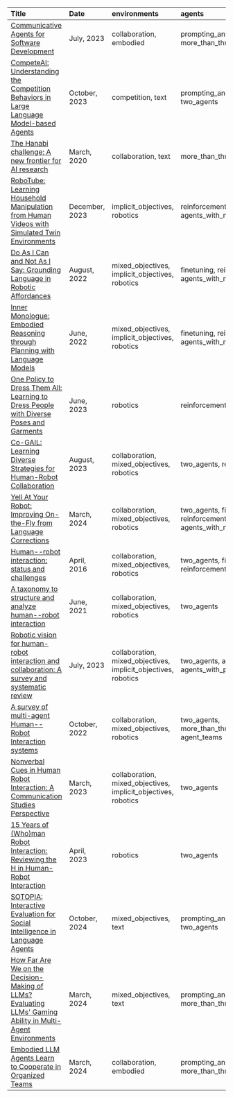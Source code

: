 | Title                                                                                                                                            | Date           | environments                                                   | agents                                                             | evaluation                     | other                         |
|:-------------------------------------------------------------------------------------------------------------------------------------------------|:---------------|:---------------------------------------------------------------|:-------------------------------------------------------------------|:-------------------------------|:------------------------------|
| [Communicative Agents for Software Development](https://arxiv.org/abs/2307.07924)                                                                | July, 2023     | collaboration, embodied                                        | prompting_and_in_context_learning, more_than_three_agents          | rule_based                     | n/a                           |
| [CompeteAI: Understanding the Competition Behaviors in Large Language Model-based Agents](https://arxiv.org/abs/2310.17512)                      | October, 2023  | competition, text                                              | prompting_and_in_context_learning, two_agents                      | rule_based                     | n/a                           |
| [The Hanabi challenge: A new frontier for AI research](http://dx.doi.org/10.1016/j.artint.2019.103216)                                           | March, 2020    | collaboration, text                                            | more_than_three_agents                                             | rule_based                     | n/a                           |
| [RoboTube: Learning Household Manipulation from Human Videos with Simulated Twin Environments](https://proceedings.mlr.press/v205/xiong23a.html) | December, 2023 | implicit_objectives, robotics                                  | reinforcement_learning, agents_with_memory                         | human, rule_based              | simulated_humans              |
| [Do As I Can and Not As I Say: Grounding Language in Robotic Affordances](https://say-can.github.io/)                                            | August, 2022   | mixed_objectives, implicit_objectives, robotics                | finetuning, reinforcement_learning, agents_with_memory             | human, rule_based, model_based | simulated_humans              |
| [Inner Monologue: Embodied Reasoning through Planning with Language Models](https://arxiv.org/abs/2207.05608)                                    | June, 2022     | mixed_objectives, implicit_objectives, robotics                | finetuning, reinforcement_learning, agents_with_memory             | human, rule_based, model_based | simulated_humans              |
| [One Policy to Dress Them All: Learning to Dress People with Diverse Poses and Garments](https://arxiv.org/abs/2306.12372)                       | June, 2023     | robotics                                                       | reinforcement_learning                                             | human, rule_based              | human_agent                   |
| [Co-GAIL: Learning Diverse Strategies for Human-Robot Collaboration](https://arxiv.org/abs/2108.06038)                                           | August, 2023   | collaboration, mixed_objectives, robotics                      | two_agents, reinforcement_learning                                 | human                          | human_agent, simulated_humans |
| [Yell At Your Robot: Improving On-the-Fly from Language Corrections](https://arxiv.org/abs/2403.12910)                                           | March, 2024    | collaboration, mixed_objectives, robotics                      | two_agents, finetuning, reinforcement_learning, agents_with_memory | human                          | human_agent                   |
| [Human--robot interaction: status and challenges](https://journals.sagepub.com/doi/10.1177/0018720816644364)                                     | April, 2016    | collaboration, mixed_objectives, robotics                      | two_agents, finetuning, reinforcement_learning                     | human                          | human_agent                   |
| [A taxonomy to structure and analyze human--robot interaction](https://link.springer.com/article/10.1007/s12369-020-00666-5)                     | June, 2021     | collaboration, mixed_objectives, robotics                      | two_agents                                                         | human                          | human_agent                   |
| [Robotic vision for human-robot interaction and collaboration: A survey and systematic review](https://arxiv.org/abs/2307.15363)                 | July, 2023     | collaboration, mixed_objectives, implicit_objectives, robotics | two_agents, agent_teams, agents_with_personas                      | human, rule_based              | human_agent, simulated_humans |
| [A survey of multi-agent Human--Robot Interaction systems](https://arxiv.org/abs/2212.05286)                                                     | October, 2022  | collaboration, mixed_objectives, robotics                      | two_agents, more_than_three_agents, agent_teams                    | human                          | human_agent                   |
| [Nonverbal Cues in Human Robot Interaction: A Communication Studies Perspective](https://doi.org/10.1145/3570169)                                | March, 2023    | collaboration, mixed_objectives, implicit_objectives, robotics | two_agents                                                         | human                          | human_agent                   |
| [15 Years of (Who)man Robot Interaction: Reviewing the H in Human-Robot Interaction](https://doi.org/10.1145/3571718)                            | April, 2023    | robotics                                                       | two_agents                                                         | human                          | human_agent                   |
| [SOTOPIA: Interactive Evaluation for Social Intelligence in Language Agents](https://openreview.net/forum?id=mM7VurbA4r)                         | October, 2024  | mixed_objectives, text                                         | prompting_and_in_context_learning, two_agents                      | model_based, human             | human_agent                   |
| [How Far Are We on the Decision-Making of LLMs? Evaluating LLMs' Gaming Ability in Multi-Agent Environments](https://arxiv.org/abs/2403.11807)   | March, 2024    | mixed_objectives, text                                         | prompting_and_in_context_learning, more_than_three_agents          | rule_based                     | more_omniscient               |
| [Embodied LLM Agents Learn to Cooperate in Organized Teams](https://arxiv.org/abs/2403.12482)                                                    | March, 2024    | collaboration, embodied                                        | prompting_and_in_context_learning, more_than_three_agents          | model_based, human             | education                     |